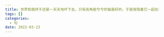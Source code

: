 ```yaml
---
title: 世界和我终于还是一天天地坏下去，只有街角脏兮兮的猫是好的，于是我陪着它一起在死去的城市里漂流
tags: []
categories:
  - 句
date: 2022-03-23
---
```

